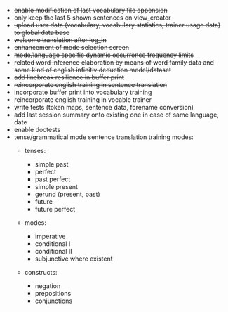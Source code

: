 - <s>enable modification of last vocabulary file appension</s>
- <s>only keep the last 5 shown sentences on view_creator</s>
- <s>upload user data (vocabulary, vocabulary statistics, trainer usage data) to global data base</s>
- <s>welcome translation after log_in</s>
- <s>enhancement of mode selection screen</s>
- <s>mode/language specific dynamic occurrence frequency limits</s>
- <s>related word inference elaboration by means of word family data and some kind of english infinitiv deduction model/dataset</s>
- <s>add linebreak resilience in buffer print</s>
- <s>reincorporate english training in sentence translation</s>
- incorporate buffer print into vocabulary training
- reincorporate english training in vocable trainer
- write tests (token maps, sentence data, forename conversion)
- add last session summary onto existing one in case of same language, date
- enable doctests
- tense/grammatical mode sentence translation training modes:
    - tenses:
        - simple past
        - perfect
        - past perfect
        - simple present
        - gerund (present, past)
        - future
        - future perfect
        
    - modes:
        - imperative
        - conditional I
        - conditional II
        - subjunctive where existent
        
    - constructs:
        - negation
        - prepositions
        - conjunctions
        